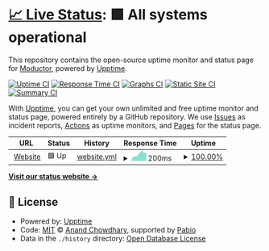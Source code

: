 # [📈 Live Status](https://status.moductor.dev): <!--live status--> **🟩 All systems operational**

This repository contains the open-source uptime monitor and status page for [Moductor](https://moductor.dev), powered by [Upptime](https://github.com/upptime/upptime).

[![Uptime CI](https://github.com/moductor/status/workflows/Uptime%20CI/badge.svg)](https://github.com/moductor/status/actions?query=workflow%3A%22Uptime+CI%22)
[![Response Time CI](https://github.com/moductor/status/workflows/Response%20Time%20CI/badge.svg)](https://github.com/moductor/status/actions?query=workflow%3A%22Response+Time+CI%22)
[![Graphs CI](https://github.com/moductor/status/workflows/Graphs%20CI/badge.svg)](https://github.com/moductor/status/actions?query=workflow%3A%22Graphs+CI%22)
[![Static Site CI](https://github.com/moductor/status/workflows/Static%20Site%20CI/badge.svg)](https://github.com/moductor/status/actions?query=workflow%3A%22Static+Site+CI%22)
[![Summary CI](https://github.com/moductor/status/workflows/Summary%20CI/badge.svg)](https://github.com/moductor/status/actions?query=workflow%3A%22Summary+CI%22)

With [Upptime](https://upptime.js.org), you can get your own unlimited and free uptime monitor and status page, powered entirely by a GitHub repository. We use [Issues](https://github.com/moductor/status/issues) as incident reports, [Actions](https://github.com/moductor/status/actions) as uptime monitors, and [Pages](https://status.moductor.dev) for the status page.

<!--start: status pages-->
<!-- This summary is generated by Upptime (https://github.com/upptime/upptime) -->
<!-- Do not edit this manually, your changes will be overwritten -->
<!-- prettier-ignore -->
| URL | Status | History | Response Time | Uptime |
| --- | ------ | ------- | ------------- | ------ |
| <img alt="" src="https://icons.duckduckgo.com/ip3/moductor.dev.ico" height="13"> [Website](https://moductor.dev/) | 🟩 Up | [website.yml](https://github.com/moductor/status/commits/HEAD/history/website.yml) | <details><summary><img alt="Response time graph" src="./graphs/website/response-time-week.png" height="20"> 200ms</summary><br><a href="https://status.moductor.dev/history/website"><img alt="Response time 165" src="https://img.shields.io/endpoint?url=https%3A%2F%2Fraw.githubusercontent.com%2Fmoductor%2Fstatus%2FHEAD%2Fapi%2Fwebsite%2Fresponse-time.json"></a><br><a href="https://status.moductor.dev/history/website"><img alt="24-hour response time 231" src="https://img.shields.io/endpoint?url=https%3A%2F%2Fraw.githubusercontent.com%2Fmoductor%2Fstatus%2FHEAD%2Fapi%2Fwebsite%2Fresponse-time-day.json"></a><br><a href="https://status.moductor.dev/history/website"><img alt="7-day response time 200" src="https://img.shields.io/endpoint?url=https%3A%2F%2Fraw.githubusercontent.com%2Fmoductor%2Fstatus%2FHEAD%2Fapi%2Fwebsite%2Fresponse-time-week.json"></a><br><a href="https://status.moductor.dev/history/website"><img alt="30-day response time 182" src="https://img.shields.io/endpoint?url=https%3A%2F%2Fraw.githubusercontent.com%2Fmoductor%2Fstatus%2FHEAD%2Fapi%2Fwebsite%2Fresponse-time-month.json"></a><br><a href="https://status.moductor.dev/history/website"><img alt="1-year response time 164" src="https://img.shields.io/endpoint?url=https%3A%2F%2Fraw.githubusercontent.com%2Fmoductor%2Fstatus%2FHEAD%2Fapi%2Fwebsite%2Fresponse-time-year.json"></a></details> | <details><summary><a href="https://status.moductor.dev/history/website">100.00%</a></summary><a href="https://status.moductor.dev/history/website"><img alt="All-time uptime 99.92%" src="https://img.shields.io/endpoint?url=https%3A%2F%2Fraw.githubusercontent.com%2Fmoductor%2Fstatus%2FHEAD%2Fapi%2Fwebsite%2Fuptime.json"></a><br><a href="https://status.moductor.dev/history/website"><img alt="24-hour uptime 100.00%" src="https://img.shields.io/endpoint?url=https%3A%2F%2Fraw.githubusercontent.com%2Fmoductor%2Fstatus%2FHEAD%2Fapi%2Fwebsite%2Fuptime-day.json"></a><br><a href="https://status.moductor.dev/history/website"><img alt="7-day uptime 100.00%" src="https://img.shields.io/endpoint?url=https%3A%2F%2Fraw.githubusercontent.com%2Fmoductor%2Fstatus%2FHEAD%2Fapi%2Fwebsite%2Fuptime-week.json"></a><br><a href="https://status.moductor.dev/history/website"><img alt="30-day uptime 99.26%" src="https://img.shields.io/endpoint?url=https%3A%2F%2Fraw.githubusercontent.com%2Fmoductor%2Fstatus%2FHEAD%2Fapi%2Fwebsite%2Fuptime-month.json"></a><br><a href="https://status.moductor.dev/history/website"><img alt="1-year uptime 99.92%" src="https://img.shields.io/endpoint?url=https%3A%2F%2Fraw.githubusercontent.com%2Fmoductor%2Fstatus%2FHEAD%2Fapi%2Fwebsite%2Fuptime-year.json"></a></details>

<!--end: status pages-->

[**Visit our status website →**](https://status.moductor.dev)

## 📄 License

- Powered by: [Upptime](https://github.com/upptime/upptime)
- Code: [MIT](./LICENSE) © [Anand Chowdhary](https://anandchowdhary.com), supported by [Pabio](https://pabio.com)
- Data in the `./history` directory: [Open Database License](https://opendatacommons.org/licenses/odbl/1-0/)
